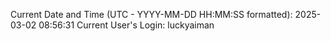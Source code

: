 Current Date and Time (UTC - YYYY-MM-DD HH:MM:SS formatted): 2025-03-02 08:56:31
Current User's Login: luckyaiman
